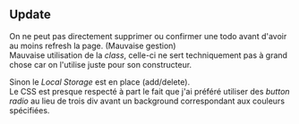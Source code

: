 <h2>Update</h2>

On ne peut pas directement supprimer ou confirmer une todo avant d'avoir au moins refresh la page. (Mauvaise gestion)<br/>
Mauvaise utilisation de la <i>class</i>, celle-ci ne sert techniquement pas à grand chose car on l'utilise juste pour son constructeur.

Sinon le <i>Local Storage</i> est en place (add/delete).<br />
Le CSS est presque respecté à part le fait que j'ai préféré utiliser des <i>button radio</i> au lieu de trois div avant un background correspondant aux couleurs spécifiées.
